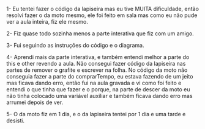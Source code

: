 1- Eu tentei fazer  o código da lapiseira mas eu tive MUITA dificuldade, então resolvi fazer  o da moto mesmo, ele foi feito em sala mas como eu não pude ver a aula inteira, 
fiz ele mesmo.

2- Fiz quase todo sozinha menos a parte interativa que fiz com um amigo. 

3- Fui seguindo as instruções do código e o diagrama.

4- Aprendi mais da parte interativa, e também entendi melhor a parte do this e other revendo a aula. Não consegui fazer código da lapiseira nas partes de remover o grafite e
escrever na folha. No código da moto não conseguia fazer a parte do comprarTempo, eu estava fazendo de um jeito mas ficava dando erro, então fui na aula gravada e vi como foi 
feito e entendi o que tinha que fazer e o porque, na parte de descer da moto eu não tinha colocado uma variável auxiliar e também ficava dando erro mas arrumei depois de ver.

5- O da moto fiz em 1 dia, e o da lapiseira tentei por 1 dia e uma tarde e desisti.
